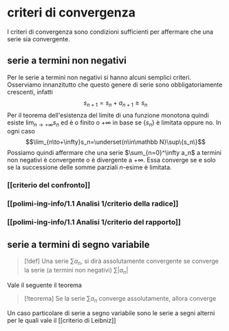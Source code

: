 # criteri di convergenza

I criteri di convergenza sono condizioni sufficienti per affermare che una serie sia convergente.

## serie a termini non negativi
Per le serie a termini non negativi si hanno alcuni semplici criteri.
Osserviamo innanzitutto che questo genere di serie sono obbligatoriamente crescenti, infatti
$$s_{n+1} = s_n + a_{n+1} \geq s_n$$
Per il teorema dell'esistenza del limite di una funzione monotona quindi esiste $\lim_{n\to+\infty}s_n$ ed è o finito o $+\infty$ in base se $\{s_n\}$ è limitata oppure no. In ogni caso $$\lim_{n\to+\infty}s_n=\underset{n\in\mathbb N}\sup\{s_n\}$$
Possiamo quindi affermare che una serie $\sum_{n=0}^\infty a_n$ a termini non negativi è convergente o è divergente a $+\infty$. Essa converge se e solo se la successione delle somme parziali $n$-esime è limitata.

### [[criterio del confronto]]
### [[polimi-ing-info/1.1 Analisi 1/criterio della radice]]
### [[polimi-ing-info/1.1 Analisi 1/criterio del rapporto]]


## serie a termini di segno variabile
>[!def]
>Una serie $\sum a_n$, si dirà assolutamente convergente se converge la serie (a termini non negativi) $\sum |a_n|$

Vale il seguente il teorema
>[!teorema]
>Se la serie $\sum a_n$ converge assolutamente, allora converge


Un caso particolare di serie a segno variabile sono le serie a segni alterni per le quali vale il [[criterio di Leibniz]]

